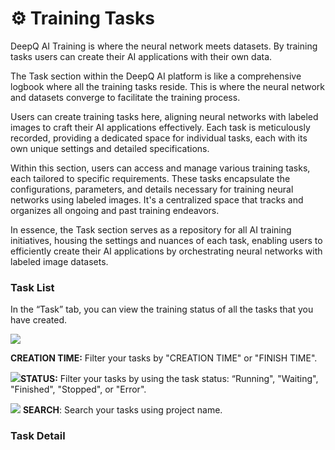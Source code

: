 # ⚙ Training Tasks

DeepQ AI Training is where the neural network meets datasets. By training tasks users can create their AI applications with their own data.

The Task section within the DeepQ AI platform is like a comprehensive logbook where all the training tasks reside. This is where the neural network and datasets converge to facilitate the training process.

Users can create training tasks here, aligning neural networks with labeled images to craft their AI applications effectively. Each task is meticulously recorded, providing a dedicated space for individual tasks, each with its own unique settings and detailed specifications.

Within this section, users can access and manage various training tasks, each tailored to specific requirements. These tasks encapsulate the configurations, parameters, and details necessary for training neural networks using labeled images. It's a centralized space that tracks and organizes all ongoing and past training endeavors.

In essence, the Task section serves as a repository for all AI training initiatives, housing the settings and nuances of each task, enabling users to efficiently create their AI applications by orchestrating neural networks with labeled image datasets.



### Task List

In the “Task” tab, you can view the training status of all the tasks that you have created.

![](../../.gitbook/assets/AI\_Training\_Task\_Overview\_Example\_1.png)

**CREATION TIME:** Filter your tasks by "CREATION TIME" or "FINISH TIME".

![](https://console.deepq.ai/docs/console/.gitbook/assets/con-icon-11.png)**STATUS:** Filter your tasks by using the task status: “Running", "Waiting", "Finished", "Stopped", or "Error".

![](https://console.deepq.ai/docs/console/.gitbook/assets/con-icon-6.png) **SEARCH**: Search your tasks using project name.





### Task Detail





